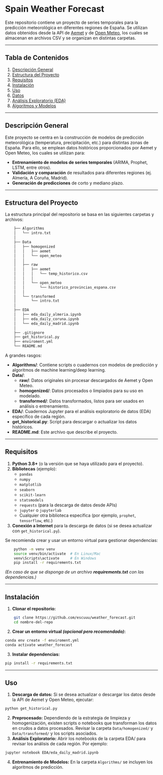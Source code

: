 # Spain Weather Forecast

Este repositorio contiene un proyecto de series temporales para la predicción meteorológica en diferentes regiones de España. Se utilizan datos obtenidos desde la API de [Aemet](https://opendata.aemet.es/centrodedescargas/productosAEMET) y de [Open Meteo](https://open-meteo.com/), los cuales se almacenan en archivos CSV y se organizan en distintas carpetas.

---

## Tabla de Contenidos
1. [Descripción General](#descripción-general)
2. [Estructura del Proyecto](#estructura-del-proyecto)
3. [Requisitos](#requisitos)
4. [Instalación](#instalación)
5. [Uso](#uso)
6. [Datos](#datos)
7. [Análisis Exploratorio (EDA)](#análisis-exploratorio-eda)
8. [Algoritmos y Modelos](#algoritmos-y-modelos)

---

## Descripción General

Este proyecto se centra en la construcción de modelos de predicción meteorológica (temperatura, precipitación, etc.) para distintas zonas de España. Para ello, se emplean datos históricos proporcionados por Aemet y Open Meteo, los cuales se utilizan para:

- **Entrenamiento de modelos de series temporales** (ARIMA, Prophet, LSTM, entre otros).
- **Validación y comparación** de resultados para diferentes regiones (ej. Almería, A Coruña, Madrid).
- **Generación de predicciones** de corto y mediano plazo.

---

## Estructura del Proyecto

La estructura principal del repositorio se basa en las siguientes carpetas y archivos:

```bash
    ├── Algorithms
    │   └── intro.txt
    │
    ├── Data
    │   ├── homogenized
    │   │   ├── aemet
    │   │   └── open_meteo
    │   │   
    │   ├── raw
    │   │   ├── aemet
    │   │   │   └── temp_historico.csv
    │   │   │
    │   │   └── open_meteo
    │   │       └── historico_provincias_espana.csv
    │   │
    │   └── transformed
    │       └── intro.txt
    │
    ├── EDA
    │   ├── eda_daily_almeria.ipynb
    │   ├── eda_daily_coruna.ipynb
    │   └── eda_daily_madrid.ipynb
    │
    ├── .gitignore
    ├── get_historical.py
    ├── enviroment.yml
    └── README.md
```

A grandes rasgos:

- **Algorithms/**: Contiene scripts o cuadernos con modelos de predicción y algoritmos de machine learning/deep learning.
- **Data/**: 
  - **raw/**: Datos originales sin procesar descargados de Aemet y Open Meteo.
  - **homogenized/**: Datos procesados o limpiados para su uso en modelado.
  - **transformed/**: Datos transformados, listos para ser usados en análisis o entrenamiento.
- **EDA/**: Cuadernos Jupyter para el análisis exploratorio de datos (EDA) específico de cada región.
- **get_historical.py**: Script para descargar o actualizar los datos históricos.
- **README.md**: Este archivo que describe el proyecto.

---

## Requisitos

1. **Python 3.8+** (o la versión que se haya utilizado para el proyecto).
2. **Bibliotecas** (ejemplo):
   - `pandas`
   - `numpy`
   - `matplotlib`
   - `seaborn`
   - `scikit-learn`
   - `statsmodels`
   - `requests` (para la descarga de datos desde APIs)
   - `jupyter` o `jupyterlab`
   - Cualquier otra biblioteca específica (por ejemplo, `prophet`, `tensorflow`, etc.)
3. **Conexión a Internet** para la descarga de datos (si se desea actualizar con `get_historical.py`).

Se recomienda crear y usar un entorno virtual para gestionar dependencias:

```bash
    python -m venv venv
    source venv/bin/activate  # En Linux/Mac
    venv\Scripts\activate     # En Windows
    pip install -r requirements.txt
```

*(En caso de que se disponga de un archivo **requirements.txt** con las dependencias.)*

---

## Instalación

1. **Clonar el repositorio:**
```bash
    git clone https://github.com/escuuu/weather_forecast.git
    cd nombre-del-repo
```
2. **Crear un entorno virtual *(opcional pero recomendado)*:**
```bash
conda env create -f enviroment.yml
conda activate weather_forecast
```
3. **Instalar dependencias:**
```bash
pip install -r requirements.txt
```

---

## Uso

1. **Descarga de datos:** Si se desea actualizar o descargar los datos desde la API de Aemet y Open Meteo, ejecutar:
```bash
python get_historical.py
```

2. **Preprocesado:** Dependiendo de la estrategia de limpieza y homogenización, existen scripts o notebooks que transforman los datos en crudos a datos procesados. Revisar la carpeta `Data/homogenized/` y `Data/transformed/` y los scripts asociados.
3. **Análisis Exploratorio:** Abrir los notebooks de la carpeta EDA/ para revisar los análisis de cada región. Por ejemplo:
```bash
jupyter notebook EDA/eda_daily_madrid.ipynb
```
4. **Entrenamiento de Modelos:** En la carpeta `Algorithms/` se incluyen los algoritmos de predicción.